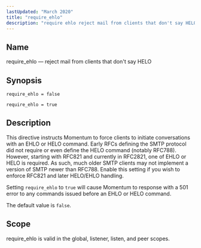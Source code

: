 ```yaml
---
lastUpdated: "March 2020"
title: "require_ehlo"
description: "require ehlo reject mail from clients that don't say HELO require ehlo false require ehlo true This directive instructs Momentum to force clients to initiate conversations with an EHLO or HELO command Early RF Cs defining the SMTP protocol did not require or even define the HELO command notably RFC..."
---
```


<a name="conf.ref.require_ehlo"></a> 
## Name

require_ehlo — reject mail from clients that don't say HELO

## Synopsis

`require_ehlo = false`

`require_ehlo = true`

<a name="idp25904112"></a> 
## Description

This directive instructs Momentum to force clients to initiate conversations with an EHLO or HELO command. Early RFCs defining the SMTP protocol did not require or even define the HELO command (notably RFC788). However, starting with RFC821 and currently in RFC2821, one of EHLO or HELO is required. As such, much older SMTP clients may not implement a version of SMTP newer than RFC788. Enable this setting if you wish to enforce RFC821 and later HELO/EHLO handling.

Setting `require_ehlo` to `true` will cause Momentum to response with a 501 error to any commands issued before an EHLO or HELO command.

The default value is `false`.

<a name="idp25908784"></a> 
## Scope

require_ehlo is valid in the global, listener, listen, and peer scopes.